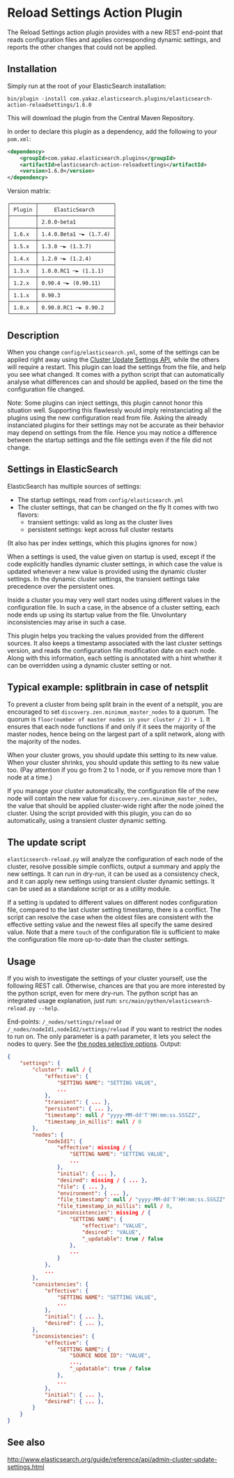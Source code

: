 Reload Settings Action Plugin
=============================

The Reload Settings action plugin provides with a new REST end-point that reads configuration files and applies corresponding dynamic settings, and reports the other changes that could not be applied.

Installation
------------

Simply run at the root of your ElasticSearch installation:

	bin/plugin -install com.yakaz.elasticsearch.plugins/elasticsearch-action-reloadsettings/1.6.0

This will download the plugin from the Central Maven Repository.

In order to declare this plugin as a dependency, add the following to your `pom.xml`:

```xml
<dependency>
    <groupId>com.yakaz.elasticsearch.plugins</groupId>
    <artifactId>elasticsearch-action-reloadsettings</artifactId>
    <version>1.6.0</version>
</dependency>
```

Version matrix:

	┌────────┬────────────────────────┐
	│ Plugin │     ElasticSearch      │
	├────────┼────────────────────────┤
	│        │ 2.0.0-beta1            │
	├────────┼────────────────────────┤
	│ 1.6.x  │ 1.4.0.Beta1 ─► (1.7.4) │
	├────────┼────────────────────────┤
	│ 1.5.x  │ 1.3.0 ─► (1.3.7)       │
	├────────┼────────────────────────┤
	│ 1.4.x  │ 1.2.0 ─► (1.2.4)       │
	├────────┼────────────────────────┤
	│ 1.3.x  │ 1.0.0.RC1 ─► (1.1.1)   │
	├────────┼────────────────────────┤
	│ 1.2.x  │ 0.90.4 ─► (0.90.11)    │
	├────────┼────────────────────────┤
	│ 1.1.x  │ 0.90.3                 │
	├────────┼────────────────────────┤
	│ 1.0.x  │ 0.90.0.RC1 ─► 0.90.2   │
	└────────┴────────────────────────┘

Description
-----------

When you change `config/elasticsearch.yml`, some of the settings can be applied right away using the [Cluster Update Settings API][updateAPI], while the others will require a restart.
This plugin can load the settings from the file, and help you see what changed.
It comes with a python script that can automatically analyse what differences can and should be applied, based on the time the configuration file changed.

Note: Some plugins can inject settings, this plugin cannot honor this situation well.
Supporting this flawlessly would imply reinstanciating all the plugins using the new configuration read from file.
Asking the already instanciated plugins for their settings may not be accurate as their behavior may depend on settings from the file.
Hence you may notice a difference between the startup settings and the file settings even if the file did not change.

Settings in ElasticSearch
-------------------------

ElasticSearch has multiple sources of settings:
* The startup settings, read from `config/elasticsearch.yml`
* The cluster settings, that can be changed on the fly
  It comes with two flavors:
  * transient settings: valid as long as the cluster lives
  * persistent settings: kept across full cluster restarts

(It also has per index settings, which this plugins ignores for now.)

When a settings is used, the value given on startup is used, except if the code explicitly handles dynamic cluster settings, in which case the value is updated whenever a new value is provided using the dynamic cluster settings.
In the dynamic cluster settings, the transient settings take precedence over the persistent ones.

Inside a cluster you may very well start nodes using different values in the configuration file.
In such a case, in the absence of a cluster setting, each node ends up using its startup value from the file.
Unvoluntary inconsistencies may arise in such a case.

This plugin helps you tracking the values provided from the different sources.
It also keeps a timestamp associated with the last cluster settings version, and reads the configuration file modification date on each node.
Along with this information, each setting is annotated with a hint whether it can be overridden using a dynamic cluster setting or not.

Typical example: splitbrain in case of netsplit
-----------------------------------------------

To prevent a cluster from being split brain in the event of a netsplit, you are encouraged to set `discovery.zen.minimum_master_nodes` to a quorum.
The quorum is `floor(number of master nodes in your cluster / 2) + 1`.
It ensures that each node functions if and only if it sees the majority of the master nodes, hence being on the largest part of a split network, along with the majority of the nodes.

When your cluster grows, you should update this setting to its new value.
When your cluster shrinks, you should update this setting to its new value too.
(Pay attention if you go from 2 to 1 node, or if you remove more than 1 node at a time.)

If you manage your cluster automatically, the configuration file of the new node will contain the new value for `discovery.zen.minimum_master_nodes`, the value that should be applied cluster-wide right after the node joined the cluster.
Using the script provided with this plugin, you can do so automatically, using a transient cluster dynamic setting.

The update script
-----------------

`elasticsearch-reload.py` will analyze the configuration of each node of the cluster, resolve possible simple conflicts, output a summary and apply the new settings.
It can run in dry-run, it can be used as a consistency check, and it can apply new settings using transient cluster dynamic settings.
It can be used as a standalone script or as a utility module.

If a setting is updated to different values on different nodes configuration file, compared to the last cluster setting timestamp, there is a conflict.
The script can resolve the case when the oldest files are consistent with the effective setting value and the newest files all specify the same desired value.
Note that a mere `touch` of the configuration file is sufficient to make the configuration file more up-to-date than the cluster settings.

Usage
-----

If you wish to investigate the settings of your cluster yourself, use the following REST call.
Otherwise, chances are that you are more interested by the python script, even for mere dry-run.
The python script has an integrated usage explanation, just run: `src/main/python/elasticsearch-reload.py --help`.

End-points: `/_nodes/settings/reload` or `/_nodes/nodeId1,nodeId2/settings/reload` if you want to restrict the nodes to run on.
The only parameter is a path parameter, it lets you select the nodes to query. See the [the nodes selective options][nodeSelection].
Output:
```json
{
    "settings": {
        "cluster": null / {
            "effective": {
                "SETTING NAME": "SETTING VALUE",
                ...
            },
            "transient": { ... },
            "persistent": { ... },
            "timestamp": null / "yyyy-MM-dd'T'HH:mm:ss.SSSZZ",
            "timestamp_in_millis": null / 0
        },
        "nodes": {
            "nodeId1": {
                "effective": missing / {
                    "SETTING NAME": "SETTING VALUE",
                    ...
                },
                "initial": { ... },
                "desired": missing / { ... },
                "file": { ... },
                "environment": { ... },
                "file_timestamp": null / "yyyy-MM-dd'T'HH:mm:ss.SSSZZ",
                "file_timestamp_in_millis": null / 0,
                "inconsistencies": missing / {
                    "SETTING NAME": {
                        "effective": "VALUE",
                        "desired": "VALUE",
                        "_updatable": true / false
                    },
                    ...
                }
            },
            ...
        },
        "consistencies": {
            "effective": {
                "SETTING NAME": "SETTING VALUE",
                ...
            },
            "initial": { ... },
            "desired": { ... },
        },
        "inconsistencies": {
            "effective": {
                "SETTING NAME": {
                    "SOURCE NODE ID": "VALUE",
                    ...,
                    "_updatable": true / false
                },
                ...
            },
            "initial": { ... },
            "desired": { ... },
        }
    }
}
```

See also
--------

http://www.elasticsearch.org/guide/reference/api/admin-cluster-update-settings.html

[updateAPI]: http://www.elasticsearch.org/guide/reference/api/admin-cluster-update-settings.html

[nodeSelection]: http://www.elasticsearch.org/guide/reference/api/#Nodes
